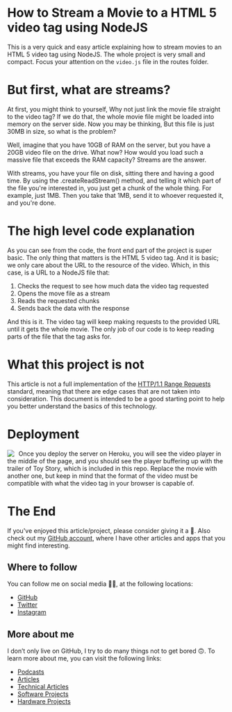 # How to Stream a Movie to a HTML 5 video tag using NodeJS

This is a very quick and easy article explaining how to stream movies to an HTML 5 video tag using NodeJS. The whole project is very small and compact. Focus your attention on the `video.js` file in the routes folder.

# But first, what are streams?

At first, you might think to yourself, Why not just link the movie file straight to the video tag? If we do that, the whole movie file might be loaded into memory on the server side. Now you may be thinking, But this file is just 30MB in size, so what is the problem?

Well, imagine that you have 10GB of RAM on the server, but you have a 20GB video file on the drive. What now? How would you load such a massive file that exceeds the RAM capacity? Streams are the answer.

With streams, you have your file on disk, sitting there and having a good time. By using the .createReadStream() method, and telling it which part of the file you're interested in, you just get a chunk of the whole thing. For example, just 1MB. Then you take that 1MB, send it to whoever requested it, and you're done.

# The high level code explanation

As you can see from the code, the front end part of the project is super basic. The only thing that matters is the HTML 5 video tag. And it is basic; we only care about the URL to the resource of the video. Which, in this case, is a URL to a NodeJS file that:

1. Checks the request to see how much data the video tag requested
1. Opens the move file as a stream
1. Reads the requested chunks
1. Sends back the data with the response

And this is it. The video tag will keep making requests to the provided URL until it gets the whole movie. The only job of our code is to keep reading parts of the file that the tag asks for.

# What this project is not

This article is not a full implementation of the [HTTP/1.1 Range Requests](http://svn.tools.ietf.org/svn/wg/httpbis/specs/rfc7233.html#range.units.other) standard, meaning that there are edge cases that are not taken into consideration. This document is intended to be a good starting point to help you better understand the basics of this technology.

# Deployment

<a href="https://heroku.com/deploy?template=https://github.com/davidgatti/How-to-Stream-Movies-using-NodeJS" target="_blank">
<img align="left" style="float: left; margin: 0 10px 0 0;" src="https://www.herokucdn.com/deploy/button.svg"></a>

Once you deploy the server on Heroku, you will see the video player in the middle of the page, and you should see the player buffering up with the trailer of Toy Story, which is included in this repo. Replace the movie with another one, but keep in mind that the format of the video must be compatible with what the video tag in your browser is capable of.

# The End

If you've enjoyed this article/project, please consider giving it a 🌟. Also check out my [GitHub account](https://github.com/davidgatti), where I have other articles and apps that you might find interesting.

## Where to follow

You can follow me on social media 🐙😇, at the following locations:

- [GitHub](https://github.com/davidgatti)
- [Twitter](https://twitter.com/dawidgatti)
- [Instagram](https://www.instagram.com/gattidavid/)

## More about me

I don’t only live on GitHub, I try to do many things not to get bored 🙃. To learn more about me, you can visit the following links:

- [Podcasts](http://david.gatti.pl/podcasts)
- [Articles](http://david.gatti.pl/articles)
- [Technical Articles](http://david.gatti.pl/technical_articles)
- [Software Projects](http://david.gatti.pl/software_projects)
- [Hardware Projects](http://david.gatti.pl/hardware_projects)
